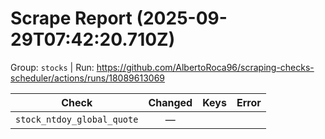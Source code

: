 # Scrape Report (2025-09-29T07:42:20.710Z)

Group: `stocks`  |  Run: https://github.com/AlbertoRoca96/scraping-checks-scheduler/actions/runs/18089613069

| Check | Changed | Keys | Error |
|---|:---:|:--|:--|
| `stock_ntdoy_global_quote` | — |  |  |
